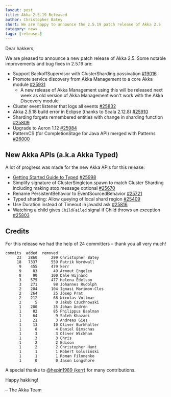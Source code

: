 ```yaml
---
layout: post
title: Akka 2.5.19 Released
author: Christopher Batey 
short: We are happy to announce the 2.5.19 patch release of Akka 2.5
category: news
tags: [releases]
---
```


Dear hakkers,

We are pleased to announce a new patch release of Akka 2.5. Some notable improvements and bug fixes in 2.5.19 are:

* Support BackoffSupervisor with ClusterSharding passivation [#19016](https://github.com/akka/akka/issues/19016)
* Promote service discovery from Akka Management to a core Akka module [#25931](https://github.com/akka/akka/issues/25931)
   - A new release of Akka Management using this will be released next week as old version of Akka Management won't work with the Akka Discovery module
* Cluster event listener that logs all events [#25832](https://github.com/akka/akka/issues/25832)
* Akka 2.5.18 build error in Eclipse (thanks to Scala 2.12.8) [#25910](https://github.com/akka/akka/issues/25910)
* Sharding forgets remembered entities with change in sharding function [#25809](https://github.com/akka/akka/issues/25809)
* Upgrade to Aeron 1.12 [#25984](https://github.com/akka/akka/pull/25984)
* PatternCS (for CompletionStage for Java API) merged with Patterns [#26000](https://github.com/akka/akka/issues/26000)

## New Akka APIs (a.k.a Akka Typed) 

A lot of progress was made for the new Akka APIs for this release:

* [Getting Started Guide to Typed](https://doc.akka.io/docs/akka/current/typed/guide/index.html) [#25998](https://github.com/akka/akka/issues/25998)
* Simplify signature of ClusterSingleton.spawn to match Cluster Sharding including making stop message optional  [#25670](https://github.com/akka/akka/issues/25670)
* Rename PersistentBehavior to EventSourcedBehavior [#25721](https://github.com/akka/akka/issues/25721)
* Typed sharding: Allow queying of local shard region [#25409](https://github.com/akka/akka/pull/25409)
* Use Duration instead of Timeout in javadsl ask [#25816](https://github.com/akka/akka/issues/25816)
* Watching a child gives `ChildFailed` signal if Child throws an exception [#25803](https://github.com/akka/akka/issues/25803)

## Credits

For this release we had the help of 24 committers – thank you all very much!

```
commits  added  removed
     23   2860      299 Christopher Batey
     18   7337      559 Patrik Nordwall
      9    455      479 kerr
      9     83       49 Arnout Engelen
      8     90      100 Dale Wijnand
      3    575      477 Helena Edelson
      3    271       98 Johannes Rudolph
      2    284      104 Ignasi Marimon-Clos
      2    264       25 Josep Prat
      2    212       68 Nicolas Vollmar
      2      5        0 Jakub Czuchnowski
      1    200       35 Johan Andrén
      1     82       85 Philippus Baalman
      1     64        9 Saleh Khazaei
      1     21        3 Andreas Gies
      1     13       10 Oliver Burkhalter
      1      8        4 Daniel Bimschas
      1      3        3 Oliver Wickham
      1      3        3 Chris
      1      2        2 Edison
      1      2        2 Christopher Hunt
      1      1        1 Robert Golusiński
      1      1        1 Roman Filonenko
      1      0        0 Jason Longshore
```

A special thanks to [@hepin1989 (kerr)](https://github.com/hepin1989) for many contributions.

Happy hakking!

– The Akka Team

